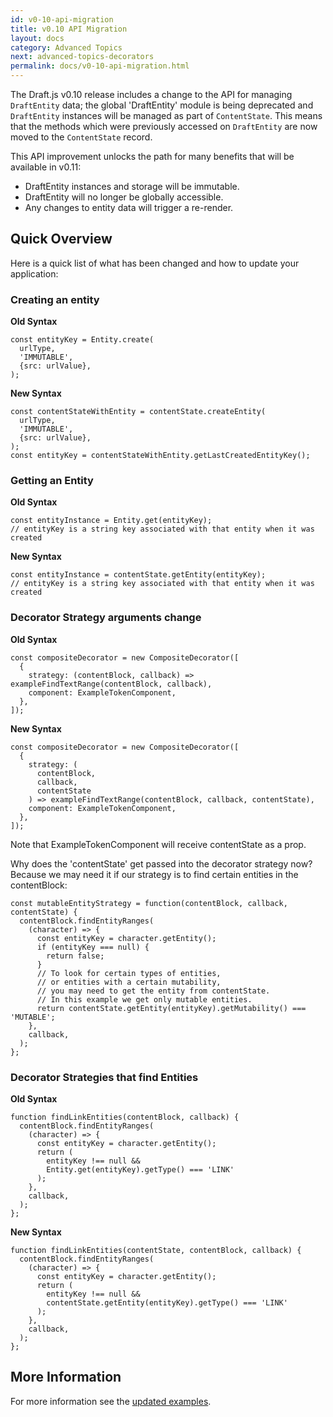 ```yaml
---
id: v0-10-api-migration
title: v0.10 API Migration
layout: docs
category: Advanced Topics
next: advanced-topics-decorators
permalink: docs/v0-10-api-migration.html
---
```


The Draft.js v0.10 release includes a change to the API for managing
`DraftEntity` data; the global 'DraftEntity' module is being deprecated and
`DraftEntity` instances will be managed as part of `ContentState`. This means
that the methods which were previously accessed on `DraftEntity` are now moved
to the `ContentState` record.

This API improvement unlocks the path for many benefits that will be available in v0.11:

* DraftEntity instances and storage will be immutable.
* DraftEntity will no longer be globally accessible.
* Any changes to entity data will trigger a re-render.

## Quick Overview

Here is a quick list of what has been changed and how to update your application:

### Creating an entity

**Old Syntax**

```
const entityKey = Entity.create(
  urlType,
  'IMMUTABLE',
  {src: urlValue},
);
```

**New Syntax**

```
const contentStateWithEntity = contentState.createEntity(
  urlType,
  'IMMUTABLE',
  {src: urlValue},
);
const entityKey = contentStateWithEntity.getLastCreatedEntityKey();
```

### Getting an Entity

**Old Syntax**

```
const entityInstance = Entity.get(entityKey);
// entityKey is a string key associated with that entity when it was created
```

**New Syntax**

```
const entityInstance = contentState.getEntity(entityKey);
// entityKey is a string key associated with that entity when it was created
```

### Decorator Strategy arguments change

**Old Syntax**

```
const compositeDecorator = new CompositeDecorator([
  {
    strategy: (contentBlock, callback) => exampleFindTextRange(contentBlock, callback),
    component: ExampleTokenComponent,
  },
]);
```

**New Syntax**

```
const compositeDecorator = new CompositeDecorator([
  {
    strategy: (
      contentBlock,
      callback,
      contentState
    ) => exampleFindTextRange(contentBlock, callback, contentState),
    component: ExampleTokenComponent,
  },
]);
```

Note that ExampleTokenComponent will receive contentState as a prop.

Why does the 'contentState' get passed into the decorator strategy now? Because we may need it if our strategy is to  find certain entities in the contentBlock:

```
const mutableEntityStrategy = function(contentBlock, callback, contentState) {
  contentBlock.findEntityRanges(
    (character) => {
      const entityKey = character.getEntity();
      if (entityKey === null) {
        return false;
      }
      // To look for certain types of entities,
      // or entities with a certain mutability,
      // you may need to get the entity from contentState.
      // In this example we get only mutable entities.
      return contentState.getEntity(entityKey).getMutability() === 'MUTABLE';
    },
    callback,
  );
};
```

### Decorator Strategies that find Entities

**Old Syntax**

```
function findLinkEntities(contentBlock, callback) {
  contentBlock.findEntityRanges(
    (character) => {
      const entityKey = character.getEntity();
      return (
        entityKey !== null &&
        Entity.get(entityKey).getType() === 'LINK'
      );
    },
    callback,
  );
};
```

**New Syntax**

```
function findLinkEntities(contentState, contentBlock, callback) {
  contentBlock.findEntityRanges(
    (character) => {
      const entityKey = character.getEntity();
      return (
        entityKey !== null &&
        contentState.getEntity(entityKey).getType() === 'LINK'
      );
    },
    callback,
  );
};
```

## More Information

For more information see the [updated examples](https://github.com/facebook/draft-js/tree/master/examples/draft-0-10-0).

